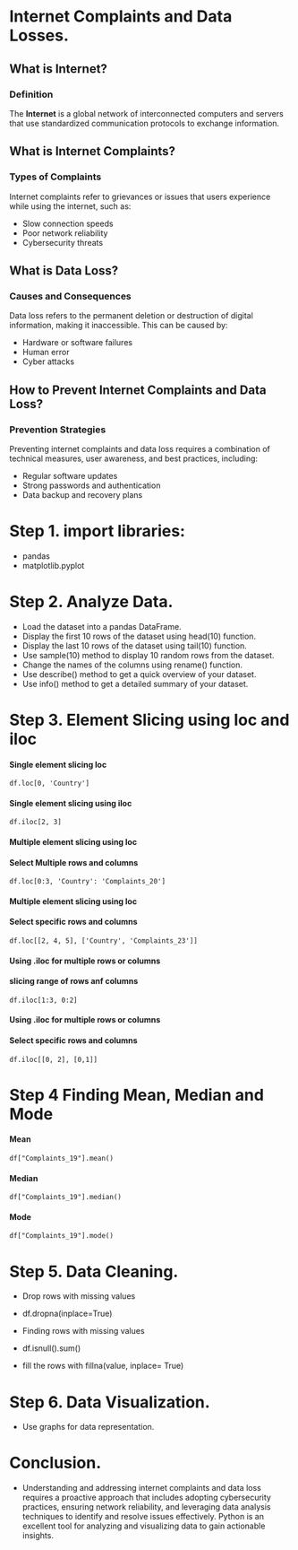 # Internet Complaints and Data Losses.

## What is Internet?
### Definition
The **Internet** is a global network of interconnected computers and servers that use standardized communication protocols to exchange information.

## What is Internet Complaints?
### Types of Complaints
Internet complaints refer to grievances or issues that users experience while using the internet, such as:
- Slow connection speeds
- Poor network reliability
- Cybersecurity threats

## What is Data Loss?
### Causes and Consequences
Data loss refers to the permanent deletion or destruction of digital information, making it inaccessible. This can be caused by:
- Hardware or software failures
- Human error
- Cyber attacks

## How to Prevent Internet Complaints and Data Loss?
### Prevention Strategies
Preventing internet complaints and data loss requires a combination of technical measures, user awareness, and best practices, including:
- Regular software updates
- Strong passwords and authentication
- Data backup and recovery plans

# Step 1. import libraries:
- pandas 
- matplotlib.pyplot
  
# Step 2. Analyze Data.
- Load the dataset into a pandas DataFrame.
- Display the first 10 rows of the dataset using head(10) function.
- Display the last 10 rows of the dataset using tail(10) function.
- Use sample(10) method to display 10 random rows from the dataset.
- Change the names of the columns using rename() function.
- Use describe() method to get a quick overview of your dataset.
- Use info() method to get a detailed summary of your dataset. <br>
# Step 3. Element Slicing using loc and iloc
#### Single element slicing loc
```df.loc[0, 'Country']```

#### Single element slicing using iloc
```df.iloc[2, 3]```

#### Multiple element slicing using loc
#### Select Multiple rows and columns
```df.loc[0:3, 'Country': 'Complaints_20']```

#### Multiple element slicing using loc
#### Select specific rows and columns
```df.loc[[2, 4, 5], ['Country', 'Complaints_23']]```

####  Using .iloc for multiple rows or columns
#### slicing range of rows anf columns
```df.iloc[1:3, 0:2]```

#### Using .iloc for multiple rows or columns
#### Select specific rows and columns
```df.iloc[[0, 2], [0,1]]```

# Step 4 Finding Mean, Median and Mode
#### Mean
```df["Complaints_19"].mean()```

#### Median
```df["Complaints_19"].median()```

#### Mode
```df["Complaints_19"].mode()```

# Step 5. Data Cleaning.

- Drop rows with missing values

- df.dropna(inplace=True)
- Finding rows with missing values

- df.isnull().sum()
- fill the rows with fillna(value, inplace= True)
  
# Step 6. Data Visualization.
- Use graphs for data representation.


# Conclusion.
- Understanding and addressing internet complaints and data loss requires a proactive approach that includes adopting cybersecurity practices, ensuring network reliability, and leveraging data analysis techniques to identify and resolve issues effectively. Python is an excellent tool for analyzing and visualizing data to gain actionable insights.


